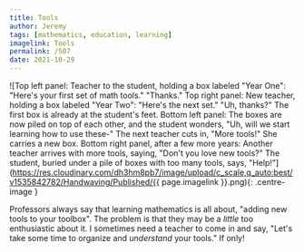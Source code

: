 ```yaml
---
title: Tools
author: Jeremy
tags: [mathematics, education, learning]
imagelink: Tools
permalink: /507
date: 2021-10-29
---
```


![Top left panel: Teacher to the student, holding a box labeled "Year One": "Here's your first set of math tools." "Thanks." Top right panel: New teacher, holding a box labeled "Year Two": "Here's the next set." "Uh, thanks?" The first box is already at the student's feet. Bottom left panel: The boxes are now piled on top of each other, and the student wonders, "Uh, will we start learning how to use these-" The next teacher cuts in, "More tools!" She carries a new box. Bottom right panel, after a few more years: Another teacher arrives with more tools, saying, "Don't you love new tools?" The student, buried under a pile of boxes with too many tools, says, "Help!"](https://res.cloudinary.com/dh3hm8pb7/image/upload/c_scale,q_auto:best/v1535842782/Handwaving/Published/{{ page.imagelink }}.png){: .centre-image }

Professors always say that learning mathematics is all about, "adding new tools to your toolbox". The problem is that they may be a *little* too enthusiastic about it. I sometimes need a teacher to come in and say, "Let's take some time to organize and *understand* your tools." If only!
